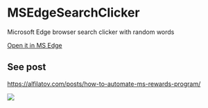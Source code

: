 # MSEdgeSearchClicker

Microsoft Edge browser search clicker with random words

[Open it in MS Edge](https://jingriver.github.io/MSEdgeSearchClicker)


## See post

https://alfilatov.com/posts/how-to-automate-ms-rewards-program/

<a href="https://www.buymeacoffee.com/IB2jYiCDf"><img src="https://img.buymeacoffee.com/button-api/?text=Buy me a coffee&emoji=☕&slug=IB2jYiCDf&button_colour=5F7FFF&font_colour=ffffff&font_family=Bree&outline_colour=000000&coffee_colour=FFDD00" /></a>
